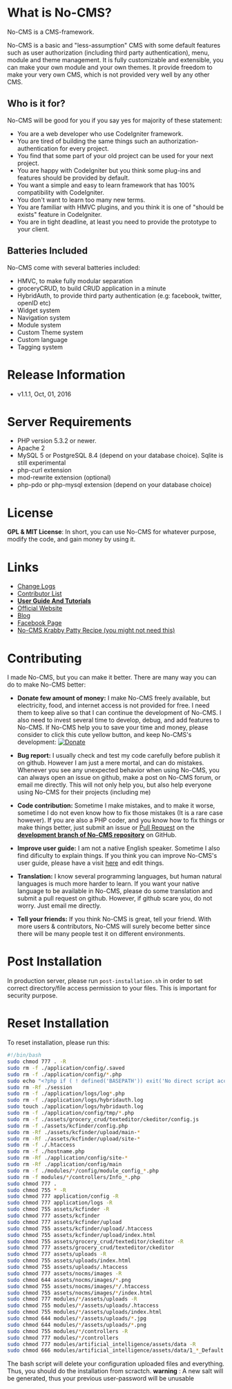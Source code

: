 What is No-CMS?
================

No-CMS is a CMS-framework.

No-CMS is a basic and "less-assumption" CMS with some default features such as user authorization (including third party authentication),
menu, module and theme management.
It is fully customizable and extensible, you can make your own module and your own themes.
It provide freedom to make your very own CMS, which is not provided very well by any other CMS.

Who is it for?
--------------
No-CMS will be good for you if you say yes for majority of these statement:

* You are a web developer who use CodeIgniter framework.
* You are tired of building the same things such an authorization-authentication for every project.
* You find that some part of your old project can be used for your next project.
* You are happy with CodeIgniter but you think some plug-ins and features should be provided by default.
* You want a simple and easy to learn framework that has 100% compatibility with CodeIgniter.
* You don't want to learn too many new terms.
* You are familiar with HMVC plugins, and you think it is one of "should be exists" feature in CodeIgniter.
* You are in tight deadline, at least you need to provide the prototype to your client.

Batteries Included
--------------------------------------------
No-CMS come with several batteries included:

* HMVC, to make fully modular separation
* groceryCRUD, to build CRUD application in a minute
* HybridAuth, to provide third party authentication (e.g: facebook, twitter, openID etc)
* Widget system
* Navigation system
* Module system
* Custom Theme system
* Custom language
* Tagging system


Release Information
===================

- v1.1.1, Oct, 01, 2016


Server Requirements
===================

- PHP version 5.3.2 or newer.
- Apache 2
- MySQL 5 or PostgreSQL 8.4 (depend on your database choice). Sqlite is still experimental
- php-curl extension
- mod-rewrite extension (optional)
- php-pdo or php-mysql extension (depend on your database choice)

License
=======

__GPL & MIT License__: In short, you can use No-CMS for whatever purpose, modify the code, and gain money by using it.

Links
=====
- [Change Logs](doc/changelog.md)
- [Contributor List](doc/contributors.md)
- [__User Guide And Tutorials__](doc/tutorial.md)
- [Official Website](http://www.getnocms.com)
- [Blog](http://www.getnocms.com/blog)
- [Facebook Page](http://facebook.com/nocms)
- [No-CMS Krabby Patty Recipe (you might not need this)](developer-note.md)


Contributing
============

I made No-CMS, but you can make it better. There are many way you can do to make No-CMS better:

- __Donate few amount of money:__ I make No-CMS freely available, but electricity, food, and internet access is not provided for free. I need them to keep alive so that I can continue the development of No-CMS. I also need to invest several time to develop, debug, and add features to No-CMS. If No-CMS help you to save your time and money, please consider to click this cute yellow button, and keep No-CMS's development: [![Donate](https://www.paypalobjects.com/en_US/i/btn/btn_donate_LG.gif)](https://www.paypal.com/cgi-bin/webscr?cmd=_s-xclick&hosted_button_id=YDES6RTA9QJQL)

- __Bug report:__ I usually check and test my code carefully before publish it on github. However I am just a mere mortal, and can do mistakes. Whenever you see any unexpected behavior when using No-CMS, you can always open an issue on github, make a post on No-CMS forum, or email me directly. This will not only help you, but also help everyone using No-CMS for their projects (including me)

- __Code contribution:__ Sometime I make mistakes, and to make it worse, sometime I do not even know how to fix those mistakes (It is a rare case however). If you are also a PHP coder, and you know how to fix things or make things better, just submit an issue or [Pull Request](http://help.github.com/send-pull-requests/) on the [__development branch of No-CMS repository__](https://github.com/goFrendiAsgard/No-CMS/tree/development) on GitHub.

- __Improve user guide:__ I am not a native English speaker. Sometime I also find dificulty to explain things. If you think you can improve No-CMS's user guide, please have a visit [here](https://github.com/goFrendiAsgard/No-CMS/blob/development/doc/tutorial.md) and edit things.

- __Translation:__ I know several programming languages, but human natural languages is much more harder to learn. If you want your native language to be available in No-CMS, please do some translation and submit a pull request on github. However, if github scare you, do not worry. Just email me directly.

- __Tell your friends:__ If you think No-CMS is great, tell your friend. With more users & contributors, No-CMS will surely become better since there will be many people test it on different environments.

Post Installation
=================
In production server, please run `post-installation.sh` in order to set correct directory/file access permission to your files. This is important for security purpose.

Reset Installation
==================
To reset installation, please run this:

```bash
#!/bin/bash
sudo chmod 777 . -R
sudo rm -f ./application/config/.saved
sudo rm -f ./application/config/*.php
sudo echo "<?php if ( ! defined('BASEPATH')) exit('No direct script access allowed');" > ./application/config/constants.php
sudo rm -Rf ./session
sudo rm -f ./application/logs/log*.php
sudo rm -f ./application/logs/hybridauth.log
sudo touch ./application/logs/hybridauth.log
sudo rm -f ./application/config/tmp/*.php
sudo rm -f ./assets/grocery_crud/texteditor/ckeditor/config.js
sudo rm -f ./assets/kcfinder/config.php
sudo rm -Rf ./assets/kcfinder/upload/main-*
sudo rm -Rf ./assets/kcfinder/upload/site-*
sudo rm -f ./.htaccess
sudo rm -f ./hostname.php
sudo rm -Rf ./application/config/site-*
sudo rm -Rf ./application/config/main
sudo rm -f ./modules/*/config/module_config_*.php
sudo rm -f modules/*/controllers/Info_*.php
sudo chmod 777 .
sudo chmod 755 * -R
sudo chmod 777 application/config -R
sudo chmod 777 application/logs -R
sudo chmod 755 assets/kcfinder -R
sudo chmod 777 assets/kcfinder
sudo chmod 777 assets/kcfinder/upload
sudo chmod 755 assets/kcfinder/upload/.htaccess
sudo chmod 755 assets/kcfinder/upload/index.html
sudo chmod 755 assets/grocery_crud/texteditor/ckeditor -R
sudo chmod 777 assets/grocery_crud/texteditor/ckeditor
sudo chmod 777 assets/uploads -R
sudo chmod 755 assets/uploads/index.html
sudo chmod 755 assets/uploads/.htaccess
sudo chmod 777 assets/nocms/images -R
sudo chmod 644 assets/nocms/images/*.png
sudo chmod 755 assets/nocms/images/*/.htaccess
sudo chmod 755 assets/nocms/images/*/index.html
sudo chmod 777 modules/*/assets/uploads -R
sudo chmod 755 modules/*/assets/uploads/.htaccess
sudo chmod 755 modules/*/assets/uploads/index.html
sudo chmod 644 modules/*/assets/uploads/*.jpg
sudo chmod 644 modules/*/assets/uploads/*.png
sudo chmod 755 modules/*/controllers -R
sudo chmod 777 modules/*/controllers
sudo chmod 777 modules/artificial_intelligence/assets/data -R
sudo chmod 666 modules/artificial_intelligence/assets/data/1_*_Default
```

The bash script will delete your configuration uploaded files and everything. Thus, you should do the installation from scractch. __warning__ : A new salt will be generated, thus your previous user-password will be unusable
